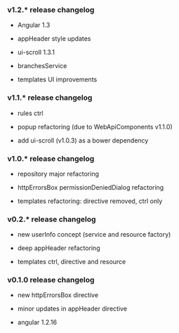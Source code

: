### v1.2.* release changelog

* Angular 1.3

* appHeader style updates

* ui-scroll 1.3.1

* branchesService

* templates UI improvements


### v1.1.* release changelog

* rules ctrl

* popup refactoring (due to WebApiComponents v1.1.0)

* add ui-scroll (v1.0.3) as a bower dependency


### v1.0.* release changelog

* repository major refactoring

* httpErrorsBox permissionDeniedDialog refactoring

* templates refactoring: directive removed, ctrl only


### v0.2.* release changelog

* new userInfo concept (service and resource factory)

* deep appHeader refactoring

* templates ctrl, directive and resource


### v0.1.0 release changelog

* new httpErrorsBox directive

* minor updates in appHeader directive

* angular 1.2.16
